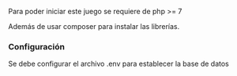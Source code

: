 Para poder iniciar este juego se requiere de php >= 7

Además de usar composer para instalar las librerías.

### Configuración
Se debe configurar el archivo .env para establecer la base de datos
